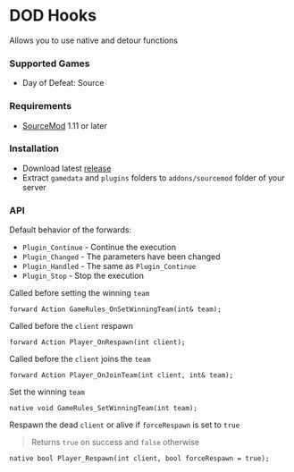 # DOD Hooks

Allows you to use native and detour functions

### Supported Games

* Day of Defeat: Source

### Requirements

* [SourceMod](https://www.sourcemod.net) 1.11 or later

### Installation

* Download latest [release](https://github.com/dronelektron/dod-hooks/releases)
* Extract `gamedata` and `plugins` folders to `addons/sourcemod` folder of your server

### API

Default behavior of the forwards:

* `Plugin_Continue` - Continue the execution
* `Plugin_Changed` - The parameters have been changed
* `Plugin_Handled` - The same as `Plugin_Continue`
* `Plugin_Stop` - Stop the execution

Called before setting the winning `team`

```sourcepawn
forward Action GameRules_OnSetWinningTeam(int& team);
```

Called before the `client` respawn

```sourcepawn
forward Action Player_OnRespawn(int client);
```

Called before the `client` joins the `team`

```sourcepawn
forward Action Player_OnJoinTeam(int client, int& team);
```

Set the winning `team`

```sourcepawn
native void GameRules_SetWinningTeam(int team);
```

Respawn the dead `client` or alive if `forceRespawn` is set to `true`

> Returns `true` on success and `false` otherwise

```sourcepawn
native bool Player_Respawn(int client, bool forceRespawn = true);
```
